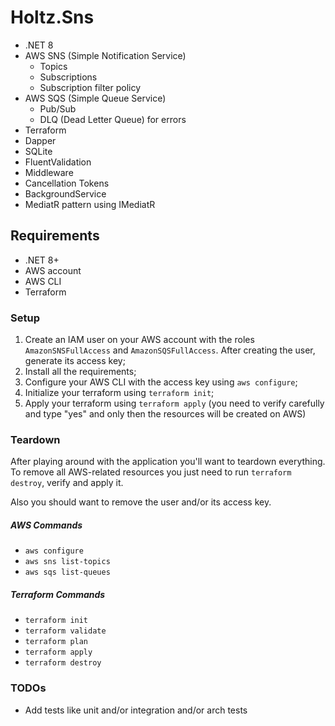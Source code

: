 # Holtz.Sns

- .NET 8
- AWS SNS (Simple Notification Service)
  - Topics
  - Subscriptions
  - Subscription filter policy
- AWS SQS (Simple Queue Service)
  - Pub/Sub
  - DLQ (Dead Letter Queue) for errors
- Terraform
- Dapper
- SQLite
- FluentValidation
- Middleware
- Cancellation Tokens
- BackgroundService
- MediatR pattern using IMediatR

## Requirements

- .NET 8+
- AWS account
- AWS CLI
- Terraform

### Setup

1. Create an IAM user on your AWS account with the roles `AmazonSNSFullAccess` and `AmazonSQSFullAccess`. After creating the user, generate its access key;
2. Install all the requirements;
3. Configure your AWS CLI with the access key using `aws configure`;
4. Initialize your terraform using `terraform init`;
5. Apply your terraform using `terraform apply` (you need to verify carefully and type "yes" and only then the resources will be created on AWS)

### Teardown

After playing around with the application you'll want to teardown everything. To remove all AWS-related resources you just need to run `terraform destroy`, verify and apply it.

Also you should want to remove the user and/or its access key.

##### AWS Commands

- `aws configure`
- `aws sns list-topics`
- `aws sqs list-queues`

##### Terraform Commands

- `terraform init`
- `terraform validate`
- `terraform plan`
- `terraform apply`
- `terraform destroy`

### TODOs

- Add tests like unit and/or integration and/or arch tests
